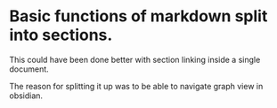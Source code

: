 # Basic functions of markdown split into sections. 


This could have been done better with section linking inside a single document.

The reason for splitting it up was to be able to navigate graph view in obsidian.

